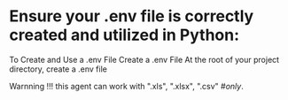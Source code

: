 # Ensure your .env file is correctly created and utilized in Python:

To Create and Use a .env File
Create a .env File
At the root of your project directory, create a .env file

Warnning !!! this agent can work with ".xls", ".xlsx", ".csv" #*only*.
